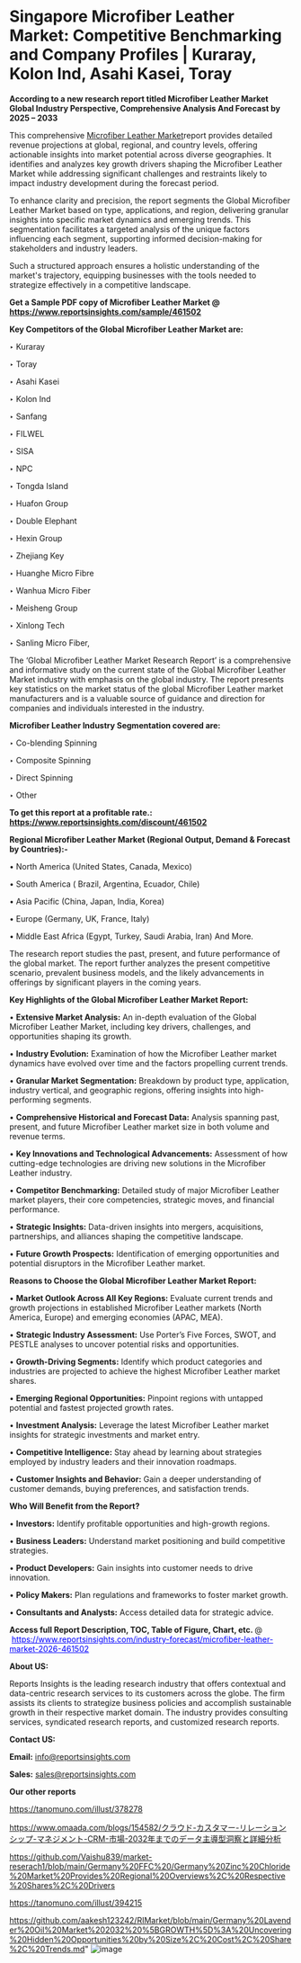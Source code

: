 # Singapore Microfiber Leather Market: Competitive Benchmarking and Company Profiles | Kuraray, Kolon Ind, Asahi Kasei, Toray

<strong>According to a new research report titled Microfiber Leather Market Global Industry Perspective, Comprehensive Analysis And Forecast by 2025 – 2033</strong>

This comprehensive <a href=https://www.reportsinsights.com/sample/461502>Microfiber Leather Market</a>report provides detailed revenue projections at global, regional, and country levels, offering actionable insights into market potential across diverse geographies. It identifies and analyzes key growth drivers shaping the Microfiber Leather Market while addressing significant challenges and restraints likely to impact industry development during the forecast period.

To enhance clarity and precision, the report segments the Global Microfiber Leather Market based on type, applications, and region, delivering granular insights into specific market dynamics and emerging trends. This segmentation facilitates a targeted analysis of the unique factors influencing each segment, supporting informed decision-making for stakeholders and industry leaders.

Such a structured approach ensures a holistic understanding of the market's trajectory, equipping businesses with the tools needed to strategize effectively in a competitive landscape.

<strong>Get a Sample PDF copy of Microfiber Leather Market </strong><strong>@<a href=https://www.reportsinsights.com/sample/461502 style=color:#0000ff;> https://www.reportsinsights.com/sample/461502</a></strong></font>

<strong>Key Competitors of the Global Microfiber Leather Market are:</strong>

‣ Kuraray

‣ Toray

‣ Asahi Kasei

‣ Kolon Ind

‣ Sanfang

‣ FILWEL

‣ SISA

‣ NPC

‣ Tongda Island

‣ Huafon Group

‣ Double Elephant

‣ Hexin Group

‣ Zhejiang Key

‣ Huanghe Micro Fibre

‣ Wanhua Micro Fiber

‣ Meisheng Group

‣ Xinlong Tech

‣ Sanling Micro Fiber,

The ‘Global Microfiber Leather Market Research Report’ is a comprehensive and informative study on the current state of the Global Microfiber Leather Market industry with emphasis on the global industry. The report presents key statistics on the market status of the global Microfiber Leather market manufacturers and is a valuable source of guidance and direction for companies and individuals interested in the industry.

<strong>Microfiber Leather Industry Segmentation covered are:</strong>

‣ Co-blending Spinning

‣ Composite Spinning

‣ Direct Spinning

‣ Other

<strong>To get this report at a profitable rate.: <a href=https://www.reportsinsights.com/discount/461502 style=color:#0000ff;>https://www.reportsinsights.com/discount/461502</a></strong></font>

<strong>Regional Microfiber Leather Market (Regional Output, Demand &amp; Forecast by Countries):-</strong>

• North America (United States, Canada, Mexico)

• South America ( Brazil, Argentina, Ecuador, Chile)

• Asia Pacific (China, Japan, India, Korea)

• Europe (Germany, UK, France, Italy)

• Middle East Africa (Egypt, Turkey, Saudi Arabia, Iran) And More.

The research report studies the past, present, and future performance of the global market. The report further analyzes the present competitive scenario, prevalent business models, and the likely advancements in offerings by significant players in the coming years.

<strong>Key Highlights of the Global Microfiber Leather Market Report:</strong>

• <strong>Extensive Market Analysis:</strong> An in-depth evaluation of the Global Microfiber Leather Market, including key drivers, challenges, and opportunities shaping its growth.

• <strong>Industry Evolution:</strong> Examination of how the Microfiber Leather market dynamics have evolved over time and the factors propelling current trends.

• <strong>Granular Market Segmentation:</strong> Breakdown by product type, application, industry vertical, and geographic regions, offering insights into high-performing segments.

• <strong>Comprehensive Historical and Forecast Data:</strong> Analysis spanning past, present, and future Microfiber Leather market size in both volume and revenue terms.

• <strong>Key Innovations and Technological Advancements:</strong> Assessment of how cutting-edge technologies are driving new solutions in the Microfiber Leather industry.

• <strong>Competitor Benchmarking:</strong> Detailed study of major Microfiber Leather market players, their core competencies, strategic moves, and financial performance.

• <strong>Strategic Insights:</strong> Data-driven insights into mergers, acquisitions, partnerships, and alliances shaping the competitive landscape.

• <strong>Future Growth Prospects:</strong> Identification of emerging opportunities and potential disruptors in the Microfiber Leather market.

<strong>Reasons to Choose the Global Microfiber Leather Market Report:</strong>

• <strong>Market Outlook Across All Key Regions:</strong> Evaluate current trends and growth projections in established Microfiber Leather markets (North America, Europe) and emerging economies (APAC, MEA).

• <strong>Strategic Industry Assessment:</strong> Use Porter’s Five Forces, SWOT, and PESTLE analyses to uncover potential risks and opportunities.

• <strong>Growth-Driving Segments:</strong> Identify which product categories and industries are projected to achieve the highest Microfiber Leather market shares.

• <strong>Emerging Regional Opportunities:</strong> Pinpoint regions with untapped potential and fastest projected growth rates.

• <strong>Investment Analysis:</strong> Leverage the latest Microfiber Leather market insights for strategic investments and market entry.

• <strong>Competitive Intelligence:</strong> Stay ahead by learning about strategies employed by industry leaders and their innovation roadmaps.

• <strong>Customer Insights and Behavior:</strong> Gain a deeper understanding of customer demands, buying preferences, and satisfaction trends.

<strong>Who Will Benefit from the Report?</strong>

• <strong>Investors:</strong> Identify profitable opportunities and high-growth regions.

• <strong>Business Leaders:</strong> Understand market positioning and build competitive strategies.

• <strong>Product Developers:</strong> Gain insights into customer needs to drive innovation.

• <strong>Policy Makers:</strong> Plan regulations and frameworks to foster market growth.

• <strong>Consultants and Analysts:</strong> Access detailed data for strategic advice.
</ul>
<strong>Access full Report Description, TOC, Table of Figure, Chart, etc. </strong>@  <a href=https://www.reportsinsights.com/industry-forecast/microfiber-leather-market-2026-461502 style=color:#0000ff;>https://www.reportsinsights.com/industry-forecast/microfiber-leather-market-2026-461502</a></font>

<strong><strong>About US</strong>:</strong>

Reports Insights is the leading research industry that offers contextual and data-centric research services to its customers across the globe. The firm assists its clients to strategize business policies and accomplish sustainable growth in their respective market domain. The industry provides consulting services, syndicated research reports, and customized research reports.

<strong>Contact US:</strong>

<p class=""""><b>Email:</b> <a href=mailto:info@reportsinsights.com>info@reportsinsights.com</a></p>
<p class=""""><b>Sales:</b> <a href=mailto:sales@reportsinsights.com>sales@reportsinsights.com</a></p>

<strong>Our other reports</strong>

<a href=https://tanomuno.com/illust/378278>https://tanomuno.com/illust/378278</a>

<a href=https://www.omaada.com/blogs/154582/クラウド-カスタマー-リレーションシップ-マネジメント-CRM-市場-2032年までのデータ主導型洞察と詳細分析>https://www.omaada.com/blogs/154582/クラウド-カスタマー-リレーションシップ-マネジメント-CRM-市場-2032年までのデータ主導型洞察と詳細分析</a>

<a href=https://github.com/Vaishu839/market-reserach1/blob/main/Germany%20FFC%20/Germany%20Zinc%20Chloride%20Market%20Provides%20Regional%20Overviews%2C%20Respective%20Shares%2C%20Drivers>https://github.com/Vaishu839/market-reserach1/blob/main/Germany%20FFC%20/Germany%20Zinc%20Chloride%20Market%20Provides%20Regional%20Overviews%2C%20Respective%20Shares%2C%20Drivers</a>

<a href=https://tanomuno.com/illust/394215>https://tanomuno.com/illust/394215</a>

<a href=https://github.com/aakesh123242/RIMarket/blob/main/Germany%20Lavender%20Oil%20Market%202032%20%5BGROWTH%5D%3A%20Uncovering%20Hidden%20Opportunities%20by%20Size%2C%20Cost%2C%20Share%2C%20Trends.md>https://github.com/aakesh123242/RIMarket/blob/main/Germany%20Lavender%20Oil%20Market%202032%20%5BGROWTH%5D%3A%20Uncovering%20Hidden%20Opportunities%20by%20Size%2C%20Cost%2C%20Share%2C%20Trends.md</a>"
![image](https://github.com/user-attachments/assets/77468a6b-c7e4-424b-9027-234d5900f042)
